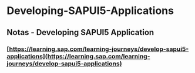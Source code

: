 # Developing-SAPUI5-Applications

## Notas - Developing SAPUI5 Application

### [https://learning.sap.com/learning-journeys/develop-sapui5-applications](https://learning.sap.com/learning-journeys/develop-sapui5-applications)